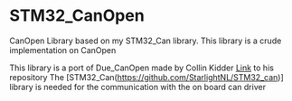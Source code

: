 # STM32_CanOpen
CanOpen Library based on my STM32_Can library. This library is a crude implementation on CanOpen

This library is a port of Due_CanOpen made by Collin Kidder [Link](https://github.com/collin80/due_canopen) to his repository
The [STM32_Can(https://github.com/StarlightNL/STM32_can)] library is needed for the communication with the on board can driver
